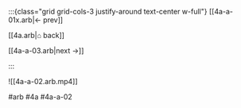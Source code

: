:::{class="grid grid-cols-3 justify-around text-center w-full"}
[[4a-a-01x.arb|← prev]]

[[4a.arb|⌂ back]]

[[4a-a-03.arb|next →]]

:::

![[4a-a-02.arb.mp4]]

#arb #4a #4a-a-02

